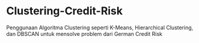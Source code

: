 # Clustering-Credit-Risk
Penggunaan Algoritma Clustering seperti K-Means, Hierarchical Clustering, dan DBSCAN untuk mensolve problem dari German Credit Risk
